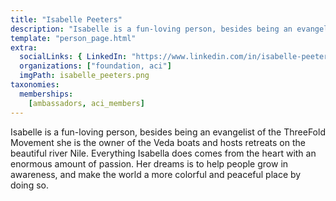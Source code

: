 ```yaml
---
title: "Isabelle Peeters"
description: "Isabelle is a fun-loving person, besides being an evangelist of the ThreeFold Movement."
template: "person_page.html"
extra:
  socialLinks: { LinkedIn: "https://www.linkedin.com/in/isabelle-peeters-54305589/"}
  organizations: ["foundation, aci"]
  imgPath: isabelle_peeters.png
taxonomies:
  memberships:
    [ambassadors, aci_members]
---
```


Isabelle is a fun-loving person, besides being an evangelist of the ThreeFold Movement she is the owner of the Veda boats and hosts retreats on the beautiful river Nile. Everything Isabella does comes from the heart with an enormous amount of passion. Her dreams is to help people grow in awareness, and make the world a more colorful and peaceful place by doing so.